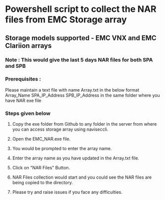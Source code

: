 # Powershell script to collect the NAR files from EMC Storage array

## Storage models supported - EMC VNX and EMC Clariion arrays

### Note : This would give the last 5 days NAR files for both SPA and SPB

### Prerequisites : 
Please maintain a text file with name Array.txt in the below format
Array_Name SPA_IP_Address SPB_IP_Address in the same folder where you have NAR exe file

### Steps given below

1.  Copy the exe folder from Github to any folder in the server from where you can access storage array using naviseccli.

2.  Open the EMC_NAR.exe file.

3.  You would be prompted to enter the array name.
    
4.  Enter the array name as you have updated in the Array.txt file.

5.  Click on "NAR Files" Button.

6.  NAR Files collection would start and you could see the NAR files are being copied to the directory.

7.  Please try and raise issues if you face any difficulties.
